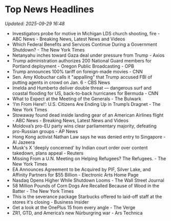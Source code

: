 # Top News Headlines

_Updated: 2025-09-29 16:48_

- Investigators probe for motive in Michigan LDS church shooting, fire - ABC News - Breaking News, Latest News and Videos
- Which Federal Benefits and Services Continue During a Government Shutdown? - The New York Times
- Netanyahu inches toward Gaza deal under pressure from Trump - Axios
- Trump administration authorizes 200 National Guard members for Portland deployment - Oregon Public Broadcasting - OPB
- Trump announces 100% tariff on foreign-made movies - CNN
- Sen. Amy Klobuchar calls it "appalling" that Trump accused FBI of putting agents in crowd on Jan. 6 - CBS News
- Imelda and Humberto deliver double threat — dangerous surf and coastal flooding for US, back-to-back hurricanes for Bermuda - CNN
- What to Expect at the Meeting of the Generals - The Bulwark
- ‘I’m From Here!’: U.S. Citizens Are Ending Up in Trump’s Dragnet - The New York Times
- Stowaway found dead inside landing gear of an American Airlines flight - ABC News - Breaking News, Latest News and Videos
- Moldova’s pro-EU party wins clear parliamentary majority, defeating pro-Russian groups - AP News
- Hong Kong activist Nathan Law says he was denied entry to Singapore - Al Jazeera
- Musk's X 'deeply concerned' by Indian court order over content takedown, plans appeal - Reuters
- Missing From a U.N. Meeting on Helping Refugees? The Refugees. - The New York Times
- EA Announces Agreement to be Acquired by PIF, Silver Lake, and Affinity Partners for $55 Billion - Electronic Arts Home Page
- Nasdaq Opens Higher While Shutdown Looms - The Wall Street Journal
- 58 Million Pounds of Corn Dogs Are Recalled Because of Wood in the Batter - The New York Times
- This is the severance package Starbucks offered to laid-off staff at the stores it's closing - Business Insider
- Get a look at the OnePlus 15 from every angle - The Verge
- ZR1, GTD, and America’s new Nürburgring war - Ars Technica
